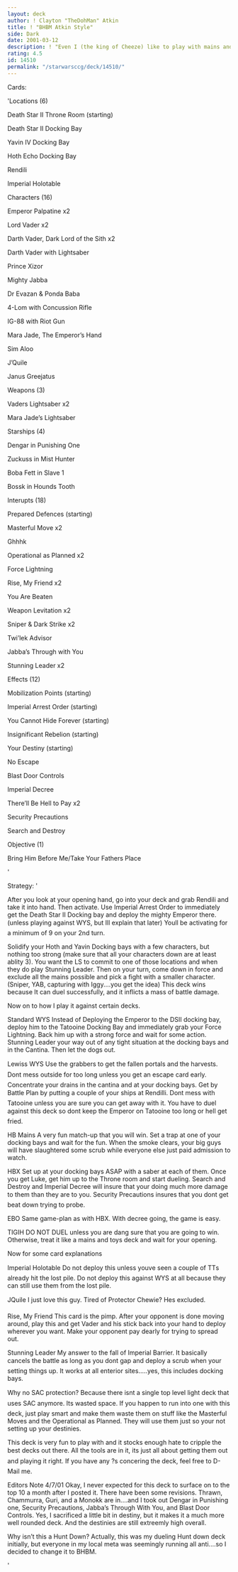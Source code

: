 ```yaml
---
layout: deck
author: ! Clayton "TheDohMan" Atkin
title: ! "BHBM Atkin Style"
side: Dark
date: 2001-03-12
description: ! "Even I (the king of Cheeze) like to play with mains and toys once in a while.  This is my BHBM deck that I’ve played in a couple of tournaments.  It’s an exclusion deck that wins battles by weeding out the powerhouses and picking on the little g"
rating: 4.5
id: 14510
permalink: "/starwarsccg/deck/14510/"
---
```

Cards: 

'Locations (6)

Death Star II Throne Room (starting)

Death Star II Docking Bay

Yavin IV Docking Bay

Hoth Echo Docking Bay

Rendili

Imperial Holotable


Characters (16)

Emperor Palpatine x2

Lord Vader x2

Darth Vader, Dark Lord of the Sith x2

Darth Vader with Lightsaber

Prince Xizor

Mighty Jabba

Dr Evazan & Ponda Baba

4-Lom with Concussion Rifle

IG-88 with Riot Gun

Mara Jade, The Emperor’s Hand

Sim Aloo

J’Quile

Janus Greejatus


Weapons (3)

Vaders Lightsaber x2

Mara Jade’s Lightsaber


Starships (4)

Dengar in Punishing One

Zuckuss in Mist Hunter

Boba Fett in Slave 1

Bossk in Hounds Tooth


Interupts (18)

Prepared Defences (starting)

Masterful Move x2

Ghhhk

Operational as Planned x2

Force Lightning

Rise, My Friend x2

You Are Beaten

Weapon Levitation x2

Sniper & Dark Strike x2

Twi’lek Advisor

Jabba’s Through with You

Stunning Leader x2


Effects (12)

Mobilization Points (starting)

Imperial Arrest Order (starting)

You Cannot Hide Forever (starting)

Insignificant Rebelion (starting)

Your Destiny (starting)

No Escape

Blast Door Controls

Imperial Decree

There’ll Be Hell to Pay x2

Security Precautions

Search and Destroy


Objective (1)

Bring Him Before Me/Take Your Fathers Place


'

Strategy: '

After you look at your opening hand, go into your deck and grab Rendili and take it into hand.  Then activate.  Use Imperial Arrest Order to immediately get the Death Star II Docking bay and deploy the mighty Emperor there.  (unless playing against WYS, but Ill explain that later)  Youll be activating for a minimum of 9 on your 2nd turn.  


Solidify your Hoth and Yavin Docking bays with a few characters, but nothing too strong (make sure that all your characters down are at least ablity 3).  You want the LS to commit to one of those locations and when they do play Stunning Leader.  Then on your turn, come down in force and exclude all the mains possible and pick a fight with a smaller character.  (Sniper, YAB, capturing with Iggy....you get the idea)  This deck wins because It can duel successfully, and it inflicts a mass of battle damage.  


Now on to how I play it against certain decks.


Standard WYS  Instead of Deploying the Emperor to the DSII docking bay, deploy him to the Tatooine Docking Bay and immediately grab your Force Lightning.  Back him up with a strong force and wait for some action.  Stunning Leader your way out of any tight situation at the docking bays and in the Cantina.  Then let the dogs out.  


Lewiss WYS  Use the grabbers to get the fallen portals and the harvests.  Dont mess outside for too long unless you get an escape card early.  Concentrate your drains in the cantina and at your docking bays.  Get by Battle Plan by putting a couple of your ships at Rendilli.  Dont mess with Tatooine unless you are sure you can get away with it.  You have to duel against this deck so dont keep the Emperor on Tatooine too long or hell get fried.


HB Mains  A very fun match-up that you will win.  Set a trap at one of your docking bays and wait for the fun.  When the smoke clears, your big guys will have slaughtered some scrub while everyone else just paid admission to watch.  


HBX  Set up at your docking bays ASAP with a saber at each of them.  Once you get Luke, get him up to the Throne room and start dueling.  Search and Destroy and Imperial Decree will insure that your doing much more damage to them than they are to you.  Security Precautions insures that you dont get beat down trying to probe.  


EBO  Same game-plan as with HBX.  With decree going, the game is easy.  


TIGIH  DO NOT DUEL unless you are dang sure that you are going to win.  Otherwise, treat it like a mains and toys deck and wait for your opening. 


Now for some card explanations


Imperial Holotable  Do not deploy this unless youve seen a couple of TTs already hit the lost pile.  Do not deploy this against WYS at all because they can still use them from the lost pile.  


JQuile  I just love this guy.  Tired of Protector Chewie?  Hes excluded.


Rise, My Friend  This card is the pimp. After your opponent is done moving around, play this and get Vader and his stick back into your hand to deploy wherever you want.  Make your opponent pay dearly for trying to spread out. 


Stunning Leader  My answer to the fall of Imperial Barrier.  It basically cancels the battle as long as you dont gap and deploy a scrub when your setting things up.  It works at all enterior sites.....yes, this includes docking bays.  


Why no SAC protection?  Because there isnt a single top level light deck that uses SAC anymore.  Its wasted space.  If you happen to run into one with this deck, just play smart and make them waste them on stuff like the Masterful Moves and the Operational as Planned.  They will use them just so your not setting up your destinies.  


This deck is very fun to play with and it stocks enough hate to cripple the best decks out there.  All the tools are in it, its just all about getting them out and playing it right.  If you have any ?s concering the deck, feel free to D-Mail me.   


Editors Note 4/7/01  Okay, I never expected for this deck to surface on to the top 10 a month after I posted it.  There have been some revisions.  Thrawn, Chammurra, Guri, and a Monokk are in....and I took out Dengar in Punishing one, Security Precautions, Jabba’s Through With You, and Blast Door Controls.  Yes, I sacrificed a little bit in destiny, but it makes it a much more well rounded deck.  And the destinies are still extreemly high overall.  


Why isn’t this a Hunt Down?  Actually, this was my dueling Hunt down deck initially, but everyone in my local meta was seemingly running all anti....so I decided to change it to BHBM.  


'
